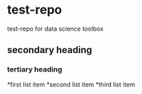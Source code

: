 test-repo
=========

test-repo for data science toolbox

## secondary heading
### tertiary heading

*first list item
*second list item
*third list item

